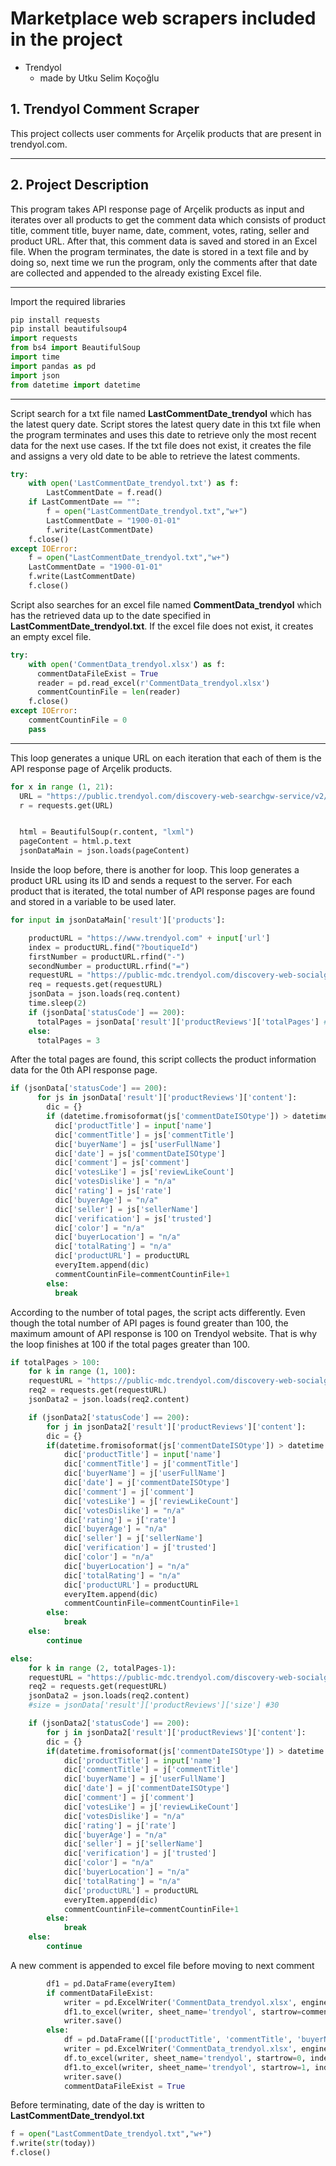
#  Marketplace web scrapers included in the project
* Trendyol
    *  made by Utku Selim Koçoğlu



## 1. Trendyol Comment Scraper
This project collects user comments for Arçelik products that are present in trendyol.com.
___

## 2. Project Description
This program takes API response page of Arçelik products as input and iterates over all products to get the comment data which consists of product title, comment title, buyer name, date, comment, votes, rating, seller and product URL. After that, this comment data is saved and stored in an Excel file. When the program terminates, the date is stored in a text file and by doing so, next time we run the program, only the comments after that date are collected and appended to the already existing Excel file. 
___

Import the required libraries

```python
pip install requests
pip install beautifulsoup4
import requests
from bs4 import BeautifulSoup
import time
import pandas as pd
import json
from datetime import datetime
``` 
___

Script search for a txt file named **LastCommentDate_trendyol** which has the latest query date. Script stores the latest query date in this txt file when the program terminates and uses this date to retrieve only the most recent data for the next use cases. If the txt file does not exist, it creates the file and assigns a very old date to be able to retrieve the latest comments.

```python
try:
    with open('LastCommentDate_trendyol.txt') as f:
        LastCommentDate = f.read()
    if LastCommentDate == "":  
        f = open("LastCommentDate_trendyol.txt","w+")
        LastCommentDate = "1900-01-01"
        f.write(LastCommentDate)       
    f.close()
except IOError:
    f = open("LastCommentDate_trendyol.txt","w+")
    LastCommentDate = "1900-01-01"
    f.write(LastCommentDate)
    f.close()

``` 
Script also searches for an excel file named **CommentData_trendyol** which has the retrieved data up to the date specified in **LastCommentDate_trendyol.txt**. If the excel file does not exist, it creates an empty excel file.

```python
try:
    with open('CommentData_trendyol.xlsx') as f:
      commentDataFileExist = True
      reader = pd.read_excel(r'CommentData_trendyol.xlsx')
      commentCountinFile = len(reader)       
    f.close()
except IOError:
    commentCountinFile = 0
    pass

``` 


___

This loop generates a unique URL on each iteration that each of them is the API response page of Arçelik products. 

```python
for x in range (1, 21):
  URL = "https://public.trendyol.com/discovery-web-searchgw-service/v2/api/infinite-scroll/sr?wb=626&os=1&sk=1&sst=MOST_RATED&pi=" + str(x) + "&culture=tr-TR&userGenderId=1&pId=0&scoringAlgorithmId=2&categoryRelevancyEnabled=false&isLegalRequirementConfirmed=false&searchStrategyType=DEFAULT&productStampType=TypeA" 
  r = requests.get(URL)


  html = BeautifulSoup(r.content, "lxml")
  pageContent = html.p.text
  jsonDataMain = json.loads(pageContent)

``` 

Inside the loop before, there is another for loop. This loop generates a  product URL using its ID and sends a request to the server. For each product that is iterated, the total number of API response pages are found and stored in a variable to be used later. 

```python
for input in jsonDataMain['result']['products']:

    productURL = "https://www.trendyol.com" + input['url']
    index = productURL.find("?boutiqueId")
    firstNumber = productURL.rfind("-")
    secondNumber = productURL.rfind("=")
    requestURL = "https://public-mdc.trendyol.com/discovery-web-socialgw-service/api/review/" + productURL[firstNumber+1:index] + "?merchantId=" + productURL[secondNumber+1:] + "&storefrontId=1&culture=tr-TR&order=1&searchValue=&onlySellerReviews=false&page=0"
    req = requests.get(requestURL)
    jsonData = json.loads(req.content)
    time.sleep(2)
    if (jsonData['statusCode'] == 200):
      totalPages = jsonData['result']['productReviews']['totalPages'] #147
    else:
      totalPages = 3

``` 

After the total pages are found, this script collects the product information data for the 0th API response page. 

```python
if (jsonData['statusCode'] == 200):
      for js in jsonData['result']['productReviews']['content']:
        dic = {}
        if (datetime.fromisoformat(js['commentDateISOtype']) > datetime.fromisoformat(LastCommentDate)):
          dic['productTitle'] = input['name']
          dic['commentTitle'] = js['commentTitle']
          dic['buyerName'] = js['userFullName']
          dic['date'] = js['commentDateISOtype']
          dic['comment'] = js['comment']
          dic['votesLike'] = js['reviewLikeCount']
          dic['votesDislike'] = "n/a"
          dic['rating'] = js['rate']
          dic['buyerAge'] = "n/a"
          dic['seller'] = js['sellerName']
          dic['verification'] = js['trusted']
          dic['color'] = "n/a"
          dic['buyerLocation'] = "n/a"
          dic['totalRating'] = "n/a"
          dic['productURL'] = productURL
          everyItem.append(dic)
          commentCountinFile=commentCountinFile+1
        else:
          break

``` 

According to the number of total pages, the script acts differently. Even though the total number of API pages is found greater than 100, the maximum amount of API response is 100 on Trendyol website. That is why the loop finishes at 100 if the total pages greater than 100. 

```python
if totalPages > 100:
    for k in range (1, 100):
    requestURL = "https://public-mdc.trendyol.com/discovery-web-socialgw-service/api/review/" + productURL[firstNumber+1:index] + "?merchantId=" + productURL[secondNumber+1:] + "&storefrontId=1&culture=tr-TR&order=1&searchValue=&onlySellerReviews=false&page=" + str(k)
    req2 = requests.get(requestURL)
    jsonData2 = json.loads(req2.content)

    if (jsonData2['statusCode'] == 200):
        for j in jsonData2['result']['productReviews']['content']:
        dic = {}
        if(datetime.fromisoformat(js['commentDateISOtype']) > datetime.fromisoformat(LastCommentDate)):
            dic['productTitle'] = input['name']
            dic['commentTitle'] = j['commentTitle']
            dic['buyerName'] = j['userFullName']
            dic['date'] = j['commentDateISOtype']
            dic['comment'] = j['comment']
            dic['votesLike'] = j['reviewLikeCount']
            dic['votesDislike'] = "n/a"
            dic['rating'] = j['rate']
            dic['buyerAge'] = "n/a"
            dic['seller'] = j['sellerName']
            dic['verification'] = j['trusted']
            dic['color'] = "n/a"
            dic['buyerLocation'] = "n/a"
            dic['totalRating'] = "n/a"
            dic['productURL'] = productURL
            everyItem.append(dic)
            commentCountinFile=commentCountinFile+1
        else:
            break
    else:
        continue

else:
    for k in range (2, totalPages-1):
    requestURL = "https://public-mdc.trendyol.com/discovery-web-socialgw-service/api/review/" + productURL[firstNumber+1:index] + "?merchantId=" + productURL[secondNumber+1:] + "&storefrontId=1&culture=tr-TR&order=1&searchValue=&onlySellerReviews=false&page=" + str(k)
    req2 = requests.get(requestURL)
    jsonData2 = json.loads(req2.content)
    #size = jsonData['result']['productReviews']['size'] #30

    if (jsonData2['statusCode'] == 200):
        for j in jsonData2['result']['productReviews']['content']:
        dic = {}
        if(datetime.fromisoformat(js['commentDateISOtype']) > datetime.fromisoformat(LastCommentDate)):
            dic['productTitle'] = input['name']
            dic['commentTitle'] = j['commentTitle']
            dic['buyerName'] = j['userFullName']
            dic['date'] = j['commentDateISOtype']
            dic['comment'] = j['comment']
            dic['votesLike'] = j['reviewLikeCount']
            dic['votesDislike'] = "n/a"
            dic['rating'] = j['rate']
            dic['buyerAge'] = "n/a"
            dic['seller'] = j['sellerName']
            dic['verification'] = j['trusted']
            dic['color'] = "n/a"
            dic['buyerLocation'] = "n/a"
            dic['totalRating'] = "n/a"
            dic['productURL'] = productURL
            everyItem.append(dic)
            commentCountinFile=commentCountinFile+1
        else:
            break
    else:
        continue

``` 

A new comment is appended to excel file before moving to next comment


```python
        df1 = pd.DataFrame(everyItem)
        if commentDataFileExist:
            writer = pd.ExcelWriter('CommentData_trendyol.xlsx', engine='openpyxl', mode ='a', if_sheet_exists='overlay')
            df1.to_excel(writer, sheet_name='trendyol', startrow=commentCountinFile, index = False, header= False)
            writer.save()
        else:
            df = pd.DataFrame([['productTitle', 'commentTitle', 'buyerName', 'date', 'comment', 'votesLike', 'votesDislike', 'rating', 'buyerAge', 'seller', 'verification', 'color', 'buyerLocation', 'totalRating', 'productURL']])
            writer = pd.ExcelWriter('CommentData_trendyol.xlsx', engine='openpyxl')
            df.to_excel(writer, sheet_name='trendyol', startrow=0, index = False, header= False)
            df1.to_excel(writer, sheet_name='trendyol', startrow=1, index = False, header= False)
            writer.save()
            commentDataFileExist = True
```
Before terminating, date of the day is written to **LastCommentDate_trendyol.txt**
```python
f = open("LastCommentDate_trendyol.txt","w+")
f.write(str(today))
f.close()
```
